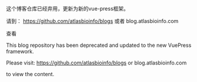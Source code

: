 这个博客仓库已经弃用，更新为新的vue-press框架。

请到：
https://github.com/atlasbioinfo/blogs
或者
blog.atlasbioinfo.com

查看

This blog repository has been deprecated and updated to the new VuePress framework.

Please visit: https://github.com/atlasbioinfo/blogs or blog.atlasbioinfo.com

to view the content.
